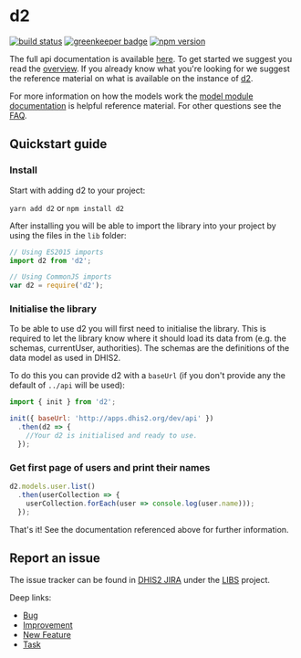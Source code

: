 # d2

[![build status](https://travis-ci.com/dhis2/d2.svg?branch=master)](https://travis-ci.com/dhis2/d2)
[![greenkeeper badge](https://badges.greenkeeper.io/dhis2/d2.svg)](https://greenkeeper.io/)
[![npm version](https://badge.fury.io/js/d2.svg)](https://badge.fury.io/js/d2)

The full api documentation is available [here](https://d2-ci.github.io/d2/). To get started we suggest you read the [overview](https://d2-ci.github.io/d2/tutorial-overview.html). If you already know what you're looking for we suggest the reference material on what is available on the instance of [d2](https://d2-ci.github.io/d2/module-d2.init-d2.html).

For more information on how the models work the [model module documentation](https://d2-ci.github.io/d2/module-model.html) is helpful reference material. For other questions see the [FAQ](https://d2-ci.github.io/d2/tutorial-FAQ.html).


## Quickstart guide

### Install

Start with adding d2 to your project:

`yarn add d2` or `npm install d2`

After installing you will be able to import the library into your project by using the files in the `lib` folder:

```js
// Using ES2015 imports
import d2 from 'd2';

// Using CommonJS imports
var d2 = require('d2');
```

### Initialise the library
To be able to use d2 you will first need to initialise the library. This is required to let the library know where it should load its data from (e.g. the schemas, currentUser, authorities). The schemas are the definitions of the data model as used in DHIS2.

To do this you can provide d2 with a `baseUrl` (if you don't provide any the default of `../api` will be used):

```js
import { init } from 'd2';

init({ baseUrl: 'http://apps.dhis2.org/dev/api' })
  .then(d2 => {
    //Your d2 is initialised and ready to use.
  });
```

### Get first page of users and print their names

```js
d2.models.user.list()
  .then(userCollection => {
    userCollection.forEach(user => console.log(user.name)));
  });
```

That's it! See the documentation referenced above for further information.


## Report an issue

The issue tracker can be found in [DHIS2 JIRA](https://jira.dhis2.org)
under the [LIBS](https://jira.dhis2.org/projects/LIBS) project.

Deep links:

-   [Bug](https://jira.dhis2.org/secure/CreateIssueDetails!init.jspa?pid=10700&issuetype=10006&components=11011)
-   [Improvement](https://jira.dhis2.org/secure/CreateIssueDetails!init.jspa?pid=10700&issuetype=10002&components=11011)
-   [New Feature](https://jira.dhis2.org/secure/CreateIssueDetails!init.jspa?pid=10700&issuetype=10005&components=11011)
-   [Task](https://jira.dhis2.org/secure/CreateIssueDetails!init.jspa?pid=10700&issuetype=10003&components=11011)
